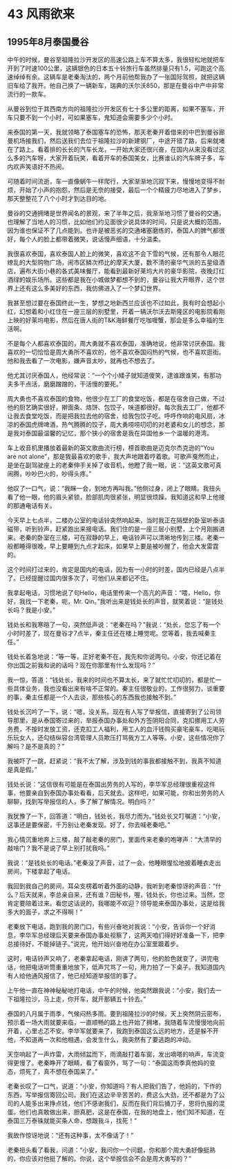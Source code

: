 # 43 风雨欲来


## 1995年8月泰国曼谷

中午的时候，曼谷至祖隆拉沙开发区的高速公路上车不算太多，我很轻松地就把车开到了时速100公里，这辆银色的日本五十铃旅行车虽然排量只有1.5，可跑这个高速绰绰有余。这辆车是老秦淘汰的，两个月前他帮我办了一张国际驾照，就把这辆旧车给了我开。他自己换了一辆新车，瑞典的沃尔沃850，那是在曼谷中产中非常流行的一款车。

从曼谷到位于其西南方向的祖隆拉沙开发区有七十多公里的距离，如果不塞车，开车只要不到一个小时，可如果塞车，鬼知道会需要多少个小时。

来泰国的第一天，我就领略了泰国塞车的恐怖，那天老秦开着借来的中巴到曼谷廊曼机场接我们，然后送我们去位于祖隆拉沙的新建钢厂，中途开错了路，后来就堵在了路上。看着排的长长的汽车长龙，一开始大家还很兴奋，在国内从来没看过这么多的汽车呀，大家开着玩笑，看着开车的泰国美女，比赛谁认的汽车牌子多，车内欢声笑语好不热闹。

可随着时间流逝，车一直像蜗牛一样爬行，大家渐渐地沉寂下来，慢慢地变得不耐烦，开始了小声的抱怨，然后是无奈的接受，最后一个个精疲力尽地进入了梦乡，那天整整花了八个小时才到达目的地。

曼谷的交通拥堵是世界闻名的景观，来了半年之后，我渐渐地习惯了曼谷的交通，也理解了当地人的习惯，比如他们约见面很少说具体的时间，只是说大概的范围，因为谁也保证不了几点能到。也许是被恶劣的交通堵塞磨练的，泰国人的脾气都很好，每个人的脸上都带着微笑，说话慢声细语，十分温柔。

我很喜欢泰国，喜欢泰国人脸上的微笑，喜欢这不会下雪的气候，还有那令人眼花缭乱的大型购物广场，闹市区鳞次栉比的摩天大厦，数不清的豪华气派的五星级酒店，遍布大街小巷的各式美味餐厅，能看到最新好莱坞大片的豪华影院，夜晚灯红酒绿的娱乐场所。这些都是我在小城做梦都想不到的，曼谷让我大开眼界，这个世界上还有这么多美好的东西，我仿佛进入了一个梦幻世界。

我甚至想过要在泰国终此一生，梦想之地新西兰应该也不过如此，我有时会想起小红，幻想着和小红住在一座三层的别墅里，开着一辆沃尔沃去斯隆区的电影院看刚上映的好莱坞电影，然后在唐人街的T&K海鲜餐厅吃咖喱蟹，那会是多么幸福的生活啊。

不是每个人都喜欢泰国的，周大勇就不喜欢泰国，准确地说，他非常讨厌泰国。我喜欢的一切恰恰是周大勇所不喜欢的，他不喜欢泰国闷热的气候，也不喜欢逛街。他和我去看了一次电影，嫌声音太吵，就再也不想去了。

他尤其讨厌泰国人，他经常说：“一个个小矮子就知道傻笑，逮谁跟谁笑，有那功夫多干点活，磨磨蹭蹭的，干活慢的要死。”

周大勇也不喜欢泰国的食物，他很少在工厂的食堂吃饭，都是在宿舍自己做，不过他的厨艺确实很好，擀面条、烙饼、包饺子，味道都很好。每次我去工厂，他都不让我去食堂吃饭，而是把我拉去他的宿舍，给我包饺子吃。呼呼作响的电风扇，冰凉的泰国虎牌啤酒，热气腾腾的饺子，周大勇唠唠叨叨的对老婆和女儿的想念，那是我对泰国最温馨的记忆，那个狭小的宿舍是我在异国他乡一个温暖的港湾。

车上收音机里播放着最新的英文歌曲流行榜，榜首歌曲是迈克尔杰克逊的“You are not alone”，那是我最喜欢的歌手，我大声地跟着哼着歌。可歌声戛然而止，是坐在副驾驶座上的老秦伸手关掉了收音机，他瞪了我一眼，说：“这英文歌可真闹腾，吵吵巴火的，吵得头疼。”

他叹了一口气，说：“我眯一会，到地方再叫我。”他侧过身，闭上了眼睛。我扭头看了他一眼，他的眉头紧锁，脸部肌肉很紧张，明显很烦躁。我知道这和早上他接的那通电话有关。

今天早上七点半，二楼办公室的电话铃突然响起来，当时我正在隔壁的卧室听泰语磁带，听到铃声，赶紧跑出来接电话。我们住的是一座三层小别墅，上个月刚搬进来。老秦的卧室在三楼，可在寂静的早上，电话铃声可以清晰地传到三楼。老秦一般都睡得很晚，早上要睡到九点才起床，如果早上要是被吵醒了，他会大发雷霆的。

这个时间打过来的，肯定是国内的电话，因为有一小时的时差，国内已经是八点半了。已经提醒过国内很多次了，可他们从来都记不住。

我拿起电话，习惯地说了句Hello，电话里传来一个高亢的声音：“喂，Hello，你好，我找一下老秦，呃，Mr. Qin。”我听出来是钱处长的声音，就笑着说：“是钱处长吗？我是小安。”

钱处长和我寒暄了一句，突然低声说：“老秦在吗？”我说：“处长，您忘了有一个小时时差了，现在曼谷才7点半，秦主任还在楼上睡觉呢。您等着，我去喊秦主任。”

钱处长着急地说：“等一等，正好老秦不在，我先和你说两句。小安，你还记着在你出国之前我和说的话吗？现在你那里有什么发现吗？”

我一惊，答道：“钱处长，我来的时间也不算太长，来了就忙忙叨叨的，都是忙一些具体业务，我也没看出来有啥不正常的。秦主任很敬业的，工作很努力，谈重要的事，秦主任都是一个人去谈，那些核心的东西我也接触不到。”

钱处长沉吟了一下，说：“嗯，没关系。现在有人写了举报信，直接寄到了公司领导那里，是从泰国寄过来的，举报泰国办事处和外方签阴阳合同，克扣挪用工人劳务费，不按时发放工资，还克扣工人福利，用工人的血汗钱购买豪宅豪车，吃喝玩乐玩女人，还勾结纵容台湾管理人员欺压打骂我方工人等等。小安，这些情况你了解吗？是不是真的？”

我被吓了一跳，赶紧说：“我不太了解，涉及到钱的事我都接触不到，我真不知道是真是假。”

钱处长说：“这信很有可能是在泰国出劳务的人写的，李华军总经理很重视这件事，他要亲自到泰国办事处看看，后天就去。这样吧，如果可能，你和出劳务的人聊聊，找到写举报信的人，多了解了解情况。明白吗？”

我犹豫了一下，回答道：“明白，钱处长，我尽力而为。”钱处长又叮嘱道：“小安，这事还是要保密，千万别让老秦发现。好了，你去喊老秦吧。”

我心情沉重地奔上三楼，敲了敲老秦的房门，里面传来老秦的咆哮声：“大清早的敲啥门？我不是说了早上别打扰我吗。”

我说：“是钱处长的电话。”老秦没了声音，过了一会，他睡眼惺忪地披着睡衣走出房间，下楼拿起了电话。

我回到我自己的房间，耳朵支楞着听着外面的动静，我听到老秦惊讶的声音：“什么？后天就来，李总亲自来，还有谁？田秘书，喔，钱处长，你也过来。当然，您肯定要陪着过来。看您这话说的，我哪能不欢迎？领导能来泰国办事处，这是给我多大的面子，求之不得啊！”

老秦放下电话，跑到我的房门口，有些兴奋地对我说：“小安，告诉你一个好消息，李华军总经理后天要来泰国办事处视察了，这两天咱们得好好准备一下，把李总接待好，不能掉链子。”说完，他开始兴奋地在办公室里踱着步。

这时，电话铃声又响了，老秦拿起电话，刚讲了两句，他的脸色就变了，讲完电话，他把电话听筒重重地放下，低声咒骂了一句，用力拍了一下桌子。我知道国内有人给他通风报信了，他已经知道举报信的事了。

上午他一直在神神秘秘地打电话，中午的时候，他突然跟我说：“小安，我们去一下祖隆拉沙，马上走，你开车，就开那辆五十铃去。”

泰国的八月属于雨季，气候闷热多雨。要到祖隆拉沙的时候，天上突然阴云密布，预示着一场大雨就要来临，一直顺畅的路上也开始了拥堵，我随着车流慢慢地向前开着，心里忐忑不安。李华军就要来了，我跑到泰国这么远的地方，还是躲不开他，不知道再一次和他相遇，会发生什么，我突然有了要逃跑的冲动。

天空响起了一声炸雷，大雨倾盆而下，雨滴敲打着车窗，发出嘀嗒的响声，车流变得更慢了。老秦睁开了眼睛，看了看窗外，骂了一句：“泰国这雨季真他妈的变态，烦死了，真不想在泰国呆了。”

老秦长叹了一口气，说道：“小安，你知道吗？有人把我们告了，他妈的，下作的东西，写举报信寄回公司。我们在这边辛辛苦苦的，费这么大劲，还不都是为了公司的人能多出来挣点钱，他们不感谢我们，反而在我们背后捅刀子，恩将仇报的混蛋。他们也真敢做出来，胆真肥，这是在泰国，在我的地盘上，他们知不知道，在泰国三万泰铢就能买条人命，想跟我斗，找死！”

我故作惊讶地说：“还有这种事，太不像话了！”

老秦扭头看了看我，问道：“小安，我问你一个问题，你和那个周大勇好像挺熟的，你应该对他挺了解的。你说，这个举报信会不会是周大勇写的？”
